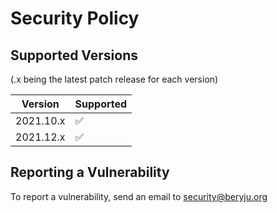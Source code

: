 # Security Policy

## Supported Versions

(.x being the latest patch release for each version)

| Version    | Supported          |
| ---------- | ------------------ |
| 2021.10.x  | :white_check_mark: |
| 2021.12.x  | :white_check_mark: |

## Reporting a Vulnerability

To report a vulnerability, send an email to [security@beryju.org](mailto:security@beryju.org)
